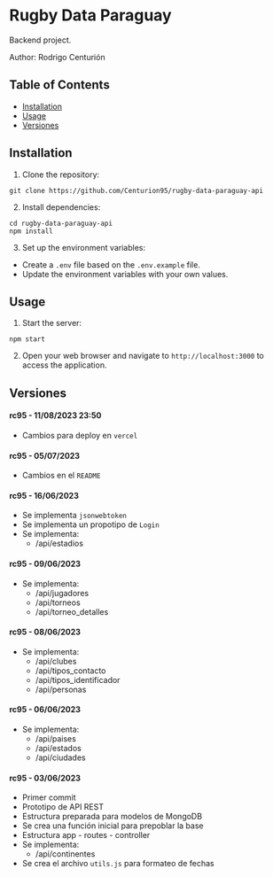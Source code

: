 # Rugby Data Paraguay

Backend project.

Author: Rodrigo Centurión

## Table of Contents

- [Installation](#installation)
- [Usage](#usage)
- [Versiones](#versiones)

## Installation

1. Clone the repository:
```
git clone https://github.com/Centurion95/rugby-data-paraguay-api
```

2. Install dependencies:
```
cd rugby-data-paraguay-api
npm install
```

3. Set up the environment variables:
- Create a `.env` file based on the `.env.example` file.
- Update the environment variables with your own values.

## Usage

1. Start the server:
```
npm start
```

2. Open your web browser and navigate to `http://localhost:3000` to access the application.

## Versiones

#### rc95 - 11/08/2023 23:50
- Cambios para deploy en `vercel`

#### rc95 - 05/07/2023
- Cambios en el `README`

#### rc95 - 16/06/2023
- Se implementa `jsonwebtoken`
- Se implementa un propotipo de `Login`
- Se implementa:
  - /api/estadios

#### rc95 - 09/06/2023
- Se implementa:
  - /api/jugadores
  - /api/torneos
  - /api/torneo_detalles

#### rc95 - 08/06/2023
- Se implementa:
  - /api/clubes
  - /api/tipos_contacto
  - /api/tipos_identificador
  - /api/personas

#### rc95 - 06/06/2023
- Se implementa:
  - /api/paises
  - /api/estados
  - /api/ciudades

#### rc95 - 03/06/2023
- Primer commit
- Prototipo de API REST
- Estructura preparada para modelos de MongoDB
- Se crea una función inicial para prepoblar la base
- Estructura app - routes - controller
- Se implementa:
  - /api/continentes
- Se crea el archivo `utils.js` para formateo de fechas
